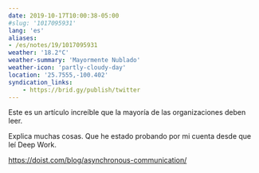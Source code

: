 ```yaml
---
date: 2019-10-17T10:00:38-05:00
#slug: '1017095931'
lang: 'es'
aliases:
- /es/notes/19/1017095931
weather: '18.2°C'
weather-summary: 'Mayormente Nublado'
weather-icon: 'partly-cloudy-day'
location: '25.7555,-100.402'
syndication_links:
    - https://brid.gy/publish/twitter
---
```

Este es un artículo increíble que la mayoría de las organizaciones deben leer.

Explica muchas cosas. Que he estado probando por mi cuenta desde que leí Deep Work.

https://doist.com/blog/asynchronous-communication/
